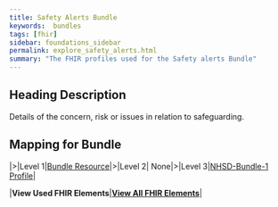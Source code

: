 ```yaml
---
title: Safety Alerts Bundle
keywords:  bundles
tags: [fhir]
sidebar: foundations_sidebar
permalink: explore_safety_alerts.html
summary: "The FHIR profiles used for the Safety alerts Bundle"
---
```


## Heading Description ##
Details of the concern, risk or issues in relation to safeguarding.

## Mapping for Bundle ##

|>|Level 1|[Bundle Resource](http://hl7.org/fhir/stu3/bundle.html)|>|Level 2| None|>|Level 3|[NHSD-Bundle-1 Profile](http://xxx)|


|**View Used FHIR Elements**|**[View All FHIR Elements](explore_safety_alerts_all.html#mapping-for-bundle)**|

